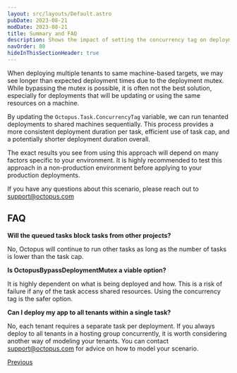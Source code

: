 ```yaml
---
layout: src/layouts/Default.astro
pubDate: 2023-08-21
modDate: 2023-08-21
title: Summary and FAQ
description: Shows the impact of setting the concurrency tag on deployments to the same target
navOrder: 80
hideInThisSectionHeader: true
---
```


When deploying multiple tenants to same machine-based targets, we may see longer than expected deployment times due to the deployment mutex. While bypassing the mutex is possible, it is often not the best solution, especially for deployments that will be updating or using the same resources on a machine.

By updating the `Octopus.Task.ConcurrencyTag` variable, we can run tenanted deployments to shared machines sequentially. This process provides a more consistent deployment duration per task, efficient use of task cap, and a potentially shorter deployment duration overall.

The exact results you see from using this approach will depend on many factors specific to your environment. It is highly recommended to test this approach in a non-production environment before applying to your production deployments.

If you have any questions about this scenario, please reach out to <support@octopus.com>

## FAQ

**Will the queued tasks block tasks from other projects?**

No, Octopus will continue to run other tasks as long as the number of tasks is lower than the task cap.

**Is OctopusBypassDeploymentMutex a viable option?**

It is highly dependent on what is being deployed and how. This is a risk of failure if any of the task access shared resources. Using the concurrency tag is the safer option.

**Can I deploy my app to all tenants within a single task?**

No, each tenant requires a separate task per deployment. If you always deploy to all tenants in a hosting group concurrently, it is worth considering another way of modeling your tenants. You can contact <support@octopus.com> for advice on how to model your scenario.

<span><a class="button btn-success" href="/docs/tenants/guides/tenants-sharing-machine-targets/deploying-after-concurrency-tag">Previous</a></span>